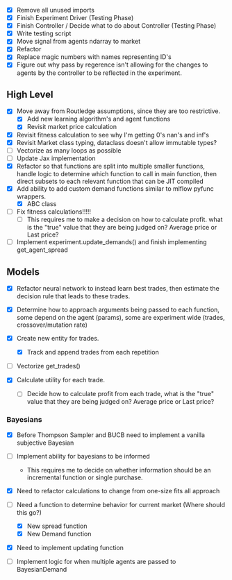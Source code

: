 - [x] Remove all unused imports
- [x] Finish Experiment Driver (Testing Phase)
- [x] Finish Controller / Decide what to do about Controller (Testing Phase)
- [x] Write testing script
- [x] Move signal from agents ndarray to market
- [x] Refactor
- [x] Replace magic numbers with names representing ID's
- [x] Figure out why pass by regerence isn't allowing for the changes to agents by the controller to be reflected in the experiment.
## High Level
- [x] Move away from Routledge assumptions, since they are too restrictive.
    - [x] Add new learning algorithm's and agent functions
    - [x] Revisit market price calculation
- [x] Revisit fitness calculation to see why I'm getting 0's nan's and inf's
- [x] Revisit Market class typing, dataclass doesn't allow immutable types?
- [ ] Vectorize as many loops as possible
- [ ] Update Jax implementation
- [x]  Refactor so that functions are split into multiple smaller functions, handle logic to determine which function to call in main function, then direct subsets to each relevant function that can be JIT compiled
- [x] Add ability to add custom demand functions similar to mlflow pyfunc wrappers.
	- [x] ABC class
- [ ] Fix fitness calculations!!!!!
	- [ ] This requires me to make a decision on how to calculate profit. what is the "true" value that they are being judged on? Average price or Last price?
- [ ] Implement experiment.update_demands() and finish implementing get_agent_spread
## Models

- [x] Refactor neural network to instead learn best trades, then estimate the decision rule that leads to these trades.

- [x] Determine how to approach arguments being passed to each function, some depend on the agent (params), some are experiment wide (trades, crossover/mutation rate)
- [x] Create new entity for trades.
	- [x] Track and append trades from each repetition
- [ ] Vectorize get_trades()
- [x] Calculate utility for each trade.
	- [ ] Decide how to calculate profit from each trade, what is the "true" value that they are being judged on? Average price or Last price?

### Bayesians
- [x] Before Thompson Sampler and BUCB need to implement a vanilla subjective Bayesian

- [ ] Implement ability for bayesians to be informed
	-  This requires me to decide on whether information should be an incremental function or single purchase.
- [x] Need to refactor calculations to change from one-size fits all approach
- [ ] Need a function to determine behavior for current market (Where should this go?)
	- [x] New spread function
	- [x] New Demand function
- [x] Need to implement updating function
- [ ] Implement logic for when multiple agents are passed to BayesianDemand